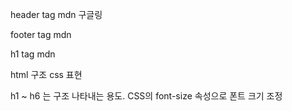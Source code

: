 header tag mdn 구글링

footer tag mdn

h1 tag mdn

html 구조 css 표현

h1 ~ h6 는 구조 나타내는 용도. CSS의 font-size 속성으로 폰트 크기 조정
